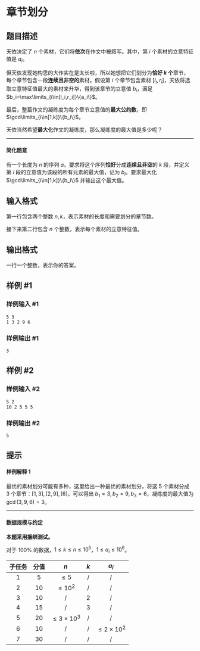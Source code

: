 # 章节划分

## 题目描述

天依决定了 $n$ 个素材，它们将**依次**在作文中被叙写。其中，第 $i$ 个素材的立意特征值是 $a_i$。

但天依发现她构思的大作实在是太长啦，所以她想把它们划分为**恰好 $k$ 个**章节，每个章节包含一段**连续且非空的**素材。假设第 $i$ 个章节包含素材 $[l_i,r_i]$，天依将选取立意特征值最大的素材来升华，得到该章节的立意值 $b_i$，满足 $b_i=\max\limits_{i\in[l_i,r_i]}\{a_i\}$。  

最后，整篇作文的凝练度为每个章节立意值的**最大公约数**，即 $\gcd\limits_{i\in[1,k]}\{b_i\}$。

天依当然希望**最大化**作文的凝练度，那么凝练度的最大值是多少呢？

---

#### 简化题意

有一个长度为 $n$ 的序列 $a$。要求将这个序列**恰好**分成**连续且非空**的 $k$ 段，并定义第 $i$ 段的立意值为该段的所有元素的最大值，记为 $b_i$。要求最大化 $\gcd\limits_{i\in[1,k]}\{b_i\}$ 并输出这个最大值。

## 输入格式

第一行包含两个整数 $n,k$，表示素材的长度和需要划分的章节数。

接下来第二行包含 $n$ 个整数，表示每个素材的立意特征值。

## 输出格式

一行一个整数，表示你的答案。

## 样例 #1

### 样例输入 #1
```
5 3
1 3 2 9 6
```

### 样例输出 #1

```
3
```

## 样例 #2

### 样例输入 #2
```
5 2
10 2 5 5 5
```

### 样例输出 #2

```
5
```

## 提示

#### 样例解释 1
最优的素材划分可能有多种，这里给出一种最优的素材划分，将这 $5$ 个素材分成 $3$ 个章节：$[1,3],[2,9],[6]$，可以得出 $b_1=3,b_2=9,b_3=6$，凝练度的最大值为 $\gcd(3,9,6)=3$。

------------

#### 数据规模与约定
**本题采用捆绑测试。**

对于 $100\%$ 的数据，$1\le k\le n\le 10^5$，$1\le a_i\le 10^{6}$。

| 子任务 | 分值 |        $n$         | $k$  |       $a_i$        |
| :----: | :--: | :----------------: | :--: | :----------------: |
|   1    |  5   |      $\le 5$      |  /   |         /          |
|   2    |  10  |     $\le 10^2$     |  /   |         /          |
|   3    |  10  |         /          | $2$  |         /          |
|   4    |  15  |         /          | $3$  |         /          |
|   5    |  20  | $\le 3\times 10^3$ |  /   |         /          |
|   6    |  10  |         /          |  /   | $\le 2\times 10^2$ |
|   7    |  30  |         /          |  /   |         /          |
